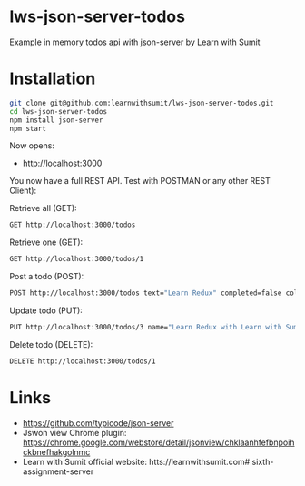 # lws-json-server-todos

Example in memory todos api with json-server by Learn with Sumit

# Installation

```bash
git clone git@github.com:learnwithsumit/lws-json-server-todos.git
cd lws-json-server-todos
npm install json-server
npm start
```

Now opens:

- http://localhost:3000

You now have a full REST API. Test with POSTMAN or any other REST Client):

Retrieve all (GET):

```bash
GET http://localhost:3000/todos
```

Retrieve one (GET):

```bash
GET http://localhost:3000/todos/1
```

Post a todo (POST):

```bash
POST http://localhost:3000/todos text="Learn Redux" completed=false color="red"
```

Update todo (PUT):

```bash
PUT http://localhost:3000/todos/3 name="Learn Redux with Learn with Sumit" completed=true color="green"
```

Delete todo (DELETE):

```bash
DELETE http://localhost:3000/todos/1
```


# Links

- https://github.com/typicode/json-server
- Jswon view Chrome plugin: https://chrome.google.com/webstore/detail/jsonview/chklaanhfefbnpoihckbnefhakgolnmc
- Learn with Sumit official website: htts://learnwithsumit.com# sixth-assignment-server

